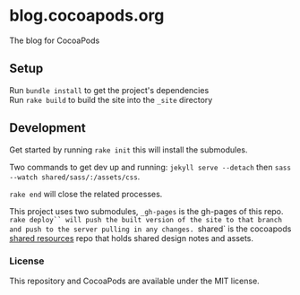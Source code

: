 # blog.cocoapods.org

The blog for CocoaPods

## Setup

Run `bundle install` to get the project's dependencies    
Run `rake build` to build the site into the `_site` directory

## Development

Get started by running `rake init` this will install the submodules.

Two commands to get dev up and running: `jekyll serve --detach` then `sass --watch shared/sass/:/assets/css`.

`rake end` will close the related processes.

This project uses two submodules,
   `_gh-pages` is the gh-pages of this repo. `rake deploy`` will push the built version of the site to that branch and push to the server pulling in any changes.
   `shared` is the cocoapods [shared resources](https://github.com/CocoaPods/shared_resources) repo that holds shared design notes and assets.

### License

This repository and CocoaPods are available under the MIT license.

